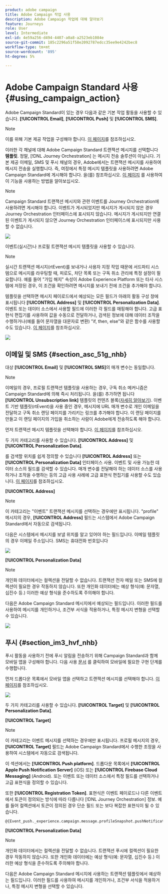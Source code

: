 ```yaml
---
product: adobe campaign
title: Adobe Campaign 작업 사용
description: Adobe Campaign 작업에 대해 알아보기
feature: Journeys
role: User
level: Intermediate
exl-id: 4e59a256-d494-4407-a0a8-a2523eb1084e
source-git-commit: 185c2296a51f58e2092787edcc35ee9e4242bec8
workflow-type: tm+mt
source-wordcount: '895'
ht-degree: 5%

---
```


# Adobe Campaign Standard 사용 {#using_campaign_action}

Adobe Campaign Standard이 있는 경우 다음과 같은 기본 작업 활동을 사용할 수 있습니다. **[!UICONTROL Email]**, **[!UICONTROL Push]** 및 **[!UICONTROL SMS]**.

>[!NOTE]
>
>이를 위해 기본 제공 작업을 구성해야 합니다. [이 페이지](../action/working-with-adobe-campaign.md)를 참조하십시오.

이러한 각 채널에 대해 Adobe Campaign Standard 트랜잭션 메시지를 선택합니다 **템플릿**. 정말, [!DNL Journey Orchestration] 는 메시지 전송 솔루션이 아닙니다. 기본 제공 이메일, SMS 및 푸시 채널의 경우, Adobe에서는 트랜잭션 메시지를 사용하여 메시지 전송을 실행합니다. 즉, 여정에서 특정 메시지 템플릿을 사용하려면 Adobe Campaign Standard에 게시해야 합니다. 을(를) 참조하십시오. [이 페이지](https://experienceleague.adobe.com/docs/campaign-standard/using/communication-channels/transactional-messaging/getting-started-with-transactional-msg.html?lang=ko) 를 사용하여 이 기능을 사용하는 방법을 알아보십시오.

>[!NOTE]
>
>Campaign Standard 트랜잭션 메시지와 관련 이벤트를 Journey Orchestration에 사용하려면 게시해야 합니다. 이벤트가 게시되었지만 메시지가 게시되지 않은 경우 Journey Orchestration 인터페이스에 표시되지 않습니다. 메시지가 게시되지만 연결된 이벤트가 게시되지 않으면 Journey Orchestration 인터페이스에 표시되지만 사용할 수 없습니다.

![](../assets/journey59.png)

이벤트(실시간)나 프로필 트랜잭션 메시지 템플릿을 사용할 수 있습니다.

>[!NOTE]
>
>실시간 트랜잭션 메시지(rtEvent)를 보내거나 사용자 지정 작업 때문에 서드파티 시스템으로 메시지를 라우팅할 때, 피로도, 차단 목록 또는 구독 취소 관리에 특정 설정이 필요합니다. 예를 들어 &quot;가입 해지&quot; 속성이 Adobe Experience Platform 또는 타사 시스템에 저장된 경우, 이 조건을 확인하려면 메시지를 보내기 전에 조건을 추가해야 합니다.

템플릿을 선택하면 메시지 페이로드에서 예상되는 모든 필드가 아래의 활동 구성 창에 표시됩니다 **[!UICONTROL Address]** 및 **[!UICONTROL Personalization Data]**. 이벤트 또는 데이터 소스에서 사용할 필드에 이러한 각 필드를 매핑해야 합니다. 고급 표현식 편집기를 사용하여 값을 수동으로 전달하거나, 검색된 정보에 대해 데이터 조작을 수행하거나(예를 들어 문자열을 대문자로 변환) &quot;if, then, else&quot;와 같은 함수를 사용할 수도 있습니다. [이 페이지](../expression/expressionadvanced.md)를 참조하십시오.

![](../assets/journey60.png)

## 이메일 및 SMS {#section_asc_51g_nhb}

대상 **[!UICONTROL Email]** 및 **[!UICONTROL SMS]**&#x200B;의 매개 변수는 동일합니다.

>[!NOTE]
>
>이메일의 경우, 프로필 트랜잭션 템플릿을 사용하는 경우, 구독 취소 메커니즘은 Campaign Standard에 의해 즉시 처리됩니다. 을(를) 추가하면 됩니다 **[!UICONTROL Unsubscription link]** 템플릿의 컨텐츠 블록([자세히 알아보기](https://experienceleague.adobe.com/docs/campaign-standard/using/communication-channels/transactional-messaging/getting-started-with-transactional-msg.html)). 이벤트 기반 템플릿(rtEvent)을 사용 중인 경우, 메시지에 URL 매개 변수로 개인 이메일을 전달하고 구독 취소 랜딩 페이지를 가리키는 링크를 추가해야 합니다. 이 랜딩 페이지를 만들고 이 랜딩 페이지의 가입을 취소하는 사람이 Adobe에게 전송하도록 해야 합니다.

먼저 트랜잭션 메시지 템플릿을 선택해야 합니다. [이 페이지](../building-journeys/about-action-activities.md)를 참조하십시오.

두 가지 카테고리를 사용할 수 있습니다. **[!UICONTROL Address]** 및 **[!UICONTROL Personalization Data]**.

를 검색할 위치를 쉽게 정의할 수 있습니다 **[!UICONTROL Address]** 또는 **[!UICONTROL Personalization Data]** 인터페이스 사용. 이벤트 및 사용 가능한 데이터 소스의 필드를 검색할 수 있습니다. 매개 변수를 전달해야 하는 데이터 소스를 사용하거나 조작을 수행하는 등의 고급 사용 사례에 고급 표현식 편집기를 사용할 수도 있습니다. [이 페이지](../expression/expressionadvanced.md)를 참조하십시오.

**[!UICONTROL Address]**

>[!NOTE]
>
>이 카테고리는 &quot;이벤트&quot; 트랜잭션 메시지를 선택하는 경우에만 표시됩니다. &quot;profile&quot; 메시지의 경우, **[!UICONTROL Address]** 필드는 시스템에서 Adobe Campaign Standard에서 자동으로 검색됩니다.

다음은 시스템에서 메시지를 보낼 위치를 알고 있어야 하는 필드입니다. 이메일 템플릿의 경우 이메일 주소입니다. SMS는 휴대전화 번호입니다

![](../assets/journey61.png)

**[!UICONTROL Personalization Data]**

>[!NOTE]
>
>개인화 데이터에서는 컬렉션을 전달할 수 없습니다. 트랜잭션 전자 메일 또는 SMS에 컬렉션이 필요한 경우 작동하지 않습니다. 또한 개인화 데이터에는 예상 형식(예: 문자열, 십진수 등.) 이러한 예상 형식을 준수하도록 주의해야 합니다.

다음은 Adobe Campaign Standard 메시지에서 예상되는 필드입니다. 이러한 필드를 사용하여 메시지를 개인하거나, 조건부 서식을 적용하거나, 특정 메시지 변형을 선택할 수 있습니다.

![](../assets/journey62.png)

## 푸시 {#section_im3_hvf_nhb}

푸시 활동을 사용하기 전에 푸시 알림을 전송하기 위해 Campaign Standard과 함께 모바일 앱을 구성해야 합니다. 다음 사용 [문서](https://helpx.adobe.com/kr/campaign/kb/integrate-mobile-sdk.html) 를 클릭하여 모바일에 필요한 구현 단계를 수행합니다.

먼저 드롭다운 목록에서 모바일 앱을 선택하고 트랜잭션 메시지를 선택해야 합니다. [이 페이지](../building-journeys/about-action-activities.md)를 참조하십시오.

![](../assets/journey62bis.png)

두 가지 카테고리를 사용할 수 있습니다. **[!UICONTROL Target]** 및 **[!UICONTROL Personalization Data]**.

**[!UICONTROL Target]**

>[!NOTE]
>
>이 카테고리는 이벤트 메시지를 선택하는 경우에만 표시됩니다. 프로필 메시지의 경우, **[!UICONTROL Target]** 필드는 Adobe Campaign Standard에서 수행한 조정을 사용하여 시스템에서 자동으로 검색됩니다.

이 섹션에서는 **[!UICONTROL Push platform]**. 드롭다운 목록에서 **[!UICONTROL Apple Push Notification Server]** (iOS) 또는 **[!UICONTROL Firebase Cloud Messaging]** (Android). 또는 이벤트 또는 데이터 소스에서 특정 필드를 선택하거나 고급 표현식을 정의할 수 있습니다.

또한 **[!UICONTROL Registration Token]**. 표현식은 이벤트 페이로드나 다른 이벤트에서 토큰이 정의되는 방식에 따라 다릅니다 [!DNL Journey Orchestration] 정보. 예를 들어 컬렉션에서 토큰이 정의된 경우 단순 필드 또는 보다 복잡한 표현식이 될 수 있습니다.

```
@{Event_push._experience.campaign.message.profileSnapshot.pushNotificationTokens.first().token}
```

**[!UICONTROL Personalization Data]**

>[!NOTE]
>
>개인화 데이터에서는 컬렉션을 전달할 수 없습니다. 트랜잭션 푸시에 컬렉션이 필요한 경우 작동하지 않습니다. 또한 개인화 데이터에는 예상 형식(예: 문자열, 십진수 등.) 이러한 예상 형식을 준수하도록 주의해야 합니다.

다음은 Adobe Campaign Standard 메시지에 사용하는 트랜잭션 템플릿에서 예상하는 필드입니다. 이러한 필드를 사용하여 메시지를 개인하거나, 조건부 서식을 적용하거나, 특정 메시지 변형을 선택할 수 있습니다.
